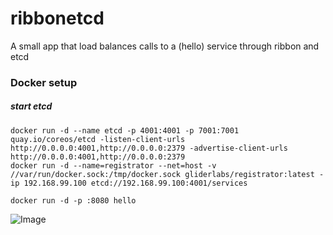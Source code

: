 # ribbonetcd
A small app that load balances calls to a (hello) service through ribbon and etcd

### Docker setup
##### start etcd

```shell
docker run -d --name etcd -p 4001:4001 -p 7001:7001 quay.io/coreos/etcd -listen-client-urls http://0.0.0.0:4001,http://0.0.0.0:2379 -advertise-client-urls http://0.0.0.0:4001,http://0.0.0.0:2379
docker run -d --name=registrator --net=host -v //var/run/docker.sock:/tmp/docker.sock gliderlabs/registrator:latest -ip 192.168.99.100 etcd://192.168.99.100:4001/services

docker run -d -p :8080 hello
```
![Image](http://uml.mvnsearch.org/github/rikcarve/ribbonetcd/blob/master/test.puml)
